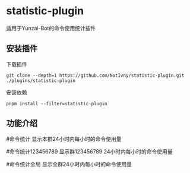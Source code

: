 # **statistic-plugin**
适用于Yunzai-Bot的命令使用统计插件

## **安装插件**
下载插件
```
git clone --depth=1 https://github.com/NotIvny/statistic-plugin.git ./plugins/statistic-plugin
```
安装依赖
```
pnpm install --filter=statistic-plugin
```
## **功能介绍**

#命令统计 显示本群24小时内每小时的命令使用量

#命令统计123456789 显示群123456789 24小时内每小时的命令使用量

#命令统计全局 显示全群24小时内每小时的命令使用量
